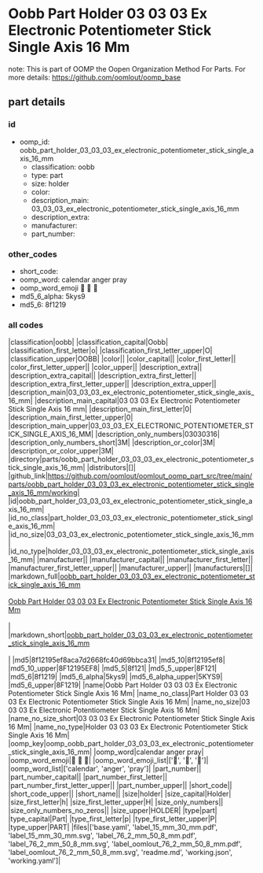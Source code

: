 # Oobb Part Holder 03 03 03 Ex Electronic Potentiometer Stick Single Axis 16 Mm  

note: This is part of OOMP the Oopen Organization Method For Parts. For more details: https://github.com/oomlout/oomp_base

##  part details





### id
* oomp_id: oobb_part_holder_03_03_03_ex_electronic_potentiometer_stick_single_axis_16_mm
  * classification: oobb
  * type: part
  * size: holder
  * color: 
  * description_main: 03_03_03_ex_electronic_potentiometer_stick_single_axis_16_mm
  * description_extra: 
  * manufacturer: 
  * part_number: 

### other_codes
* short_code: 
* oomp_word: calendar anger pray
* oomp_word_emoji :calendar: :anger: :pray:
* md5_6_alpha: 5kys9
* md5_6: 8f1219

### all codes 
|classification|oobb|
|classification_capital|Oobb|
|classification_first_letter|o|
|classification_first_letter_upper|O|
|classification_upper|OOBB|
|color||
|color_capital||
|color_first_letter||
|color_first_letter_upper||
|color_upper||
|description_extra||
|description_extra_capital||
|description_extra_first_letter||
|description_extra_first_letter_upper||
|description_extra_upper||
|description_main|03_03_03_ex_electronic_potentiometer_stick_single_axis_16_mm|
|description_main_capital|03 03 03 Ex Electronic Potentiometer Stick Single Axis 16 mm|
|description_main_first_letter|0|
|description_main_first_letter_upper|0|
|description_main_upper|03_03_03_EX_ELECTRONIC_POTENTIOMETER_STICK_SINGLE_AXIS_16_MM|
|description_only_numbers|03030316|
|description_only_numbers_short|3M|
|description_or_color|3M|
|description_or_color_upper|3M|
|directory|parts/oobb_part_holder_03_03_03_ex_electronic_potentiometer_stick_single_axis_16_mm|
|distributors|[]|
|github_link|https://github.com/oomlout/oomlout_oomp_part_src/tree/main/parts/oobb_part_holder_03_03_03_ex_electronic_potentiometer_stick_single_axis_16_mm/working|
|id|oobb_part_holder_03_03_03_ex_electronic_potentiometer_stick_single_axis_16_mm|
|id_no_class|part_holder_03_03_03_ex_electronic_potentiometer_stick_single_axis_16_mm|
|id_no_size|03_03_03_ex_electronic_potentiometer_stick_single_axis_16_mm|
|id_no_type|holder_03_03_03_ex_electronic_potentiometer_stick_single_axis_16_mm|
|manufacturer||
|manufacturer_capital||
|manufacturer_first_letter||
|manufacturer_first_letter_upper||
|manufacturer_upper||
|manufacturers|[]|
|markdown_full|[oobb_part_holder_03_03_03_ex_electronic_potentiometer_stick_single_axis_16_mm](https://github.com/oomlout/oomlout_oomp_part_src/tree/main/parts/oobb_part_holder_03_03_03_ex_electronic_potentiometer_stick_single_axis_16_mm/working)<br>[](https://github.com/oomlout/oomlout_oomp_part_src/tree/main/parts/oobb_part_holder_03_03_03_ex_electronic_potentiometer_stick_single_axis_16_mm/working)<br>[Oobb Part Holder 03 03 03 Ex Electronic Potentiometer Stick Single Axis 16 Mm](https://github.com/oomlout/oomlout_oomp_part_src/tree/main/parts/oobb_part_holder_03_03_03_ex_electronic_potentiometer_stick_single_axis_16_mm/working)<br><br>|
|markdown_short|[oobb_part_holder_03_03_03_ex_electronic_potentiometer_stick_single_axis_16_mm](https://github.com/oomlout/oomlout_oomp_part_src/tree/main/parts/oobb_part_holder_03_03_03_ex_electronic_potentiometer_stick_single_axis_16_mm/working)<br><br>|
|md5|8f12195ef8aca7d2668fc40d69bbca31|
|md5_10|8f12195ef8|
|md5_10_upper|8F12195EF8|
|md5_5|8f121|
|md5_5_upper|8F121|
|md5_6|8f1219|
|md5_6_alpha|5kys9|
|md5_6_alpha_upper|5KYS9|
|md5_6_upper|8F1219|
|name|Oobb Part Holder 03 03 03 Ex Electronic Potentiometer Stick Single Axis 16 Mm|
|name_no_class|Part Holder 03 03 03 Ex Electronic Potentiometer Stick Single Axis 16 Mm|
|name_no_size|03 03 03 Ex Electronic Potentiometer Stick Single Axis 16 Mm|
|name_no_size_short|03 03 03 Ex Electronic Potentiometer Stick Single Axis 16 Mm|
|name_no_type|Holder 03 03 03 Ex Electronic Potentiometer Stick Single Axis 16 Mm|
|oomp_key|oomp_oobb_part_holder_03_03_03_ex_electronic_potentiometer_stick_single_axis_16_mm|
|oomp_word|calendar anger pray|
|oomp_word_emoji|:calendar: :anger: :pray:|
|oomp_word_emoji_list|[':calendar:', ':anger:', ':pray:']|
|oomp_word_list|['calendar', 'anger', 'pray']|
|part_number||
|part_number_capital||
|part_number_first_letter||
|part_number_first_letter_upper||
|part_number_upper||
|short_code||
|short_code_upper||
|short_name||
|size|holder|
|size_capital|Holder|
|size_first_letter|h|
|size_first_letter_upper|H|
|size_only_numbers||
|size_only_numbers_no_zeros||
|size_upper|HOLDER|
|type|part|
|type_capital|Part|
|type_first_letter|p|
|type_first_letter_upper|P|
|type_upper|PART|
|files|['base.yaml', 'label_15_mm_30_mm.pdf', 'label_15_mm_30_mm.svg', 'label_76_2_mm_50_8_mm.pdf', 'label_76_2_mm_50_8_mm.svg', 'label_oomlout_76_2_mm_50_8_mm.pdf', 'label_oomlout_76_2_mm_50_8_mm.svg', 'readme.md', 'working.json', 'working.yaml']|
